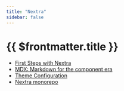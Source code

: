 ```yaml
---
title: "Nextra"
sidebar: false
---
```


# {{ $frontmatter.title }}

- [First Steps with Nextra](/temas/web/nextra/first-steps)
- [MDX: Markdown for the component era](/temas/web/nextra/mdx)
- [Theme Configuration](/temas/web/nextra/theme-configuration)
- [Nextra monorepo](/temas/web/nextra/nextra-monorepo)
